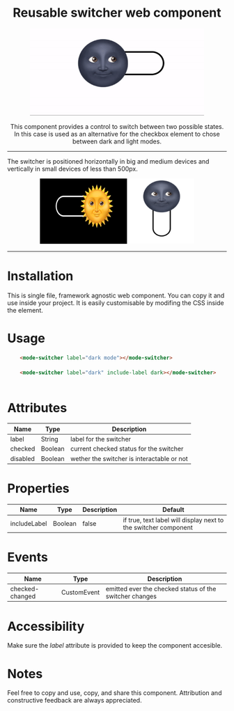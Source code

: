 <div align="center">

# Reusable switcher web component

<img src="./switcher.gif" alt="switcher component being clicked and changing from off to on, and back to off state" height="200" width="400"/>

This component provides a control to switch between two possible states. In this case is used as an alternative for the checkbox element to chose between dark and light modes.
</div>

---

The switcher is positioned horizontally in big and medium devices and vertically in small devices of less than 500px.

<div align="center">
<img src="./switcher-dark.png" alt="switcher component on big devices" height="150" width="200"/>
<img src="./switcher-light.png" alt="switcher component off small devices" height="150" width="150"/>

</div>

---

# Installation
This is single file, framework agnostic web component. You can copy it and use inside your project. It is easily customisable by modifing the CSS inside the <style></style> element. 

# Usage
```html
    <mode-switcher label="dark mode"></mode-switcher>
    
    <mode-switcher label="dark" include-label dark></mode-switcher>
   
```

# Attributes
| Name | Type | Description | 
| ---- | ---- | ----------- |
| label | String | label for the switcher | 
| checked | Boolean | current checked status for the switcher |
| disabled | Boolean | wether the switcher is interactable or not |

# Properties
| Name | Type | Description | Default |
| ---- | ---- | ----------- | -------- |
| includeLabel | Boolean | false | if true, text label will display next to the switcher component | false |

# Events
| Name | Type | Description |
| ---- | ---- | ----------- | 
| checked-changed | CustomEvent | emitted ever the checked status of the switcher changes

# Accessibility
Make sure the *label* attribute is provided to keep the component accesible.

# Notes
Feel free to copy and use, copy, and share this component. Attribution and constructive feedback are always appreciated.